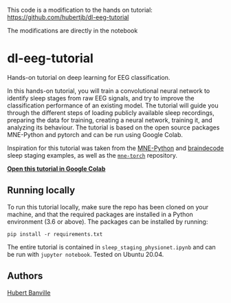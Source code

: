 This code is a modification to the hands on tutorial: https://github.com/hubertjb/dl-eeg-tutorial

The modifications are directly in the notebook

# dl-eeg-tutorial
Hands-on tutorial on deep learning for EEG classification.

In this hands-on tutorial, you will train a convolutional neural network to identify sleep stages from raw EEG signals, and try to improve the classification performance of an existing model. The tutorial will guide you through the different steps of loading publicly available sleep recordings, preparing the data for training, creating a neural network, training it, and analyzing its behaviour. The tutorial is based on the open source packages MNE-Python and pytorch and can be run using Google Colab.

Inspiration for this tutorial was taken from the [MNE-Python](https://mne.tools/stable/auto_tutorials/sample-datasets/plot_sleep.html) and [braindecode](https://braindecode.org/auto_examples/plot_sleep_staging.html) sleep staging examples, as well as the [`mne-torch`](https://github.com/mne-tools/mne-torch) repository.

[**Open this tutorial in Google Colab**](https://colab.research.google.com/github/hubertjb/dl-eeg-tutorial/blob/main/sleep_staging_physionet.ipynb)

## Running locally

To run this tutorial locally, make sure the repo has been cloned on your machine, and that the required packages are installed in a Python environment (3.6 or above). The packages can be installed by running:
```
pip install -r requirements.txt
```

The entire tutorial is contained in `sleep_staging_physionet.ipynb` and can be run with `jupyter notebook`.
Tested on Ubuntu 20.04.

## Authors

[Hubert Banville](https://hubertjb.github.io/)

